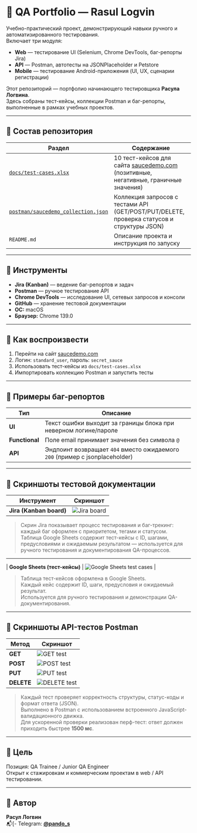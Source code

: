 # 🧪 QA Portfolio — Rasul Logvin
Учебно-практический проект, демонстрирующий навыки ручного и автоматизированного тестирования.  
Включает три модуля:
- **Web** — тестирование UI (Selenium, Chrome DevTools, баг-репорты Jira)  
- **API** — Postman, автотесты на JSONPlaceholder и Petstore  
- **Mobile** — тестирование Android-приложения (UI, UX, сценарии регистрации)

Этот репозиторий — портфолио начинающего тестировщика **Расула Логвина**.  
Здесь собраны тест-кейсы, коллекции Postman и баг-репорты, выполненные в рамках учебных проектов.

---

## 📁 Состав репозитория

| Раздел | Содержание |
|--------|-------------|
| [`docs/test-cases.xlsx`](./docs/test-cases.xlsx) | 10 тест-кейсов для сайта [saucedemo.com](https://www.saucedemo.com) (позитивные, негативные, граничные значения) |
| [`postman/saucedemo_collection.json`](./postman/saucedemo_collection.json) | Коллекция запросов с тестами API (GET/POST/PUT/DELETE, проверка статусов и структуры JSON) |
| `README.md` | Описание проекта и инструкция по запуску |

---

## 🧠 Инструменты

- **Jira (Kanban)** — ведение баг-репортов и задач  
- **Postman** — ручное тестирование API  
- **Chrome DevTools** — исследование UI, сетевых запросов и консоли  
- **GitHub** — хранение тестовой документации  
- **OC:** macOS  
- **Браузер:** Chrome 139.0  

---

## 🚀 Как воспроизвести

1. Перейти на сайт [saucedemo.com](https://www.saucedemo.com)  
2. Логин: `standard_user`, пароль: `secret_sauce`  
3. Использовать тест-кейсы из `docs/test-cases.xlsx`  
4. Импортировать коллекцию Postman и запустить тесты  

---

## 🧩 Примеры баг-репортов

| Тип | Описание |
|------|-----------|
| **UI** | Текст ошибки выходит за границы блока при неверном логине/пароле |
| **Functional** | Поле email принимает значения без символа `@` |
| **API** | Эндпоинт возвращает `404` вместо ожидаемого `200` (пример с jsonplaceholder) |

---

## 🧾 Скриншоты тестовой документации

| Инструмент | Скриншот |
|-------------|-----------|
| **Jira (Kanban board)** | ![Jira board](screenshots/jira_board.png) |

> Скрин Jira показывает процесс тестирования и баг-трекинг: каждый баг оформлен с приоритетом, тегами и статусом.  
> Таблица Google Sheets содержит тест-кейсы с ID, шагами, предусловиями и ожидаемым результатом — используется для ручного тестирования и документирования QA-процессов.

---


| **Google Sheets (тест-кейсы)** | ![Google Sheets test cases](./screenshots/test_cases_sheet.png) |

> Таблица тест-кейсов оформлена в Google Sheets.  
> Каждый кейс содержит ID, шаги, предусловия и ожидаемый результат.  
> Используется для ручного тестирования и демонстрации QA-документирования.

---

## 📸 Скриншоты API-тестов Postman

| Метод | Скриншот |
|--------|-----------|
| **GET** | ![GET test](./screenshots/postman/get_test_1.png) |
| **POST** | ![POST test](./screenshots/postman/get_test_2.png) |
| **PUT** | ![PUT test](./screenshots/postman/get_test_3.png) |
| **DELETE** | ![DELETE test](./screenshots/postman/get_test_4.png) |

> Каждый тест проверяет корректность структуры, статус-коды и формат ответа (JSON).  
> Выполнено в Postman с использованием встроенного JavaScript-валидационного движка.  
> Для ускоренной проверки реализован перф-тест: ответ должен приходить быстрее **1500 мс**.

---

## 💼 Цель
Позиция: QA Trainee / Junior QA Engineer  
Открыт к стажировкам и коммерческим проектам в web / API тестировании.

---

## 👤 Автор

**Расул Логвин**  
📬[- Telegram: **[@pando_s](https://t.me/pando_s)**
